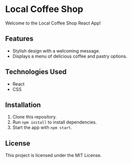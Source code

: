 # Local Coffee Shop

Welcome to the Local Coffee Shop React App!

## Features
- Stylish design with a welcoming message.
- Displays a menu of delicious coffee and pastry options.

## Technologies Used
- React
- CSS

## Installation
1. Clone this repository.
2. Run `npm install` to install dependencies.
3. Start the app with `npm start`.

## License
This project is licensed under the MIT License.